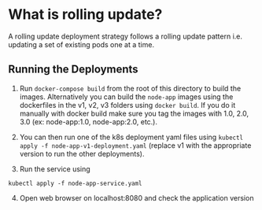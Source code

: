 # What is rolling update?

A rolling update deployment strategy follows a rolling update pattern i.e. updating a set of existing pods one at a time.

## Running the Deployments

1. Run `docker-compose build` from the root of this directory to build the images. Alternatively you can build the `node-app` images using the dockerfiles in the v1, v2, v3 folders using `docker build`. If you do it manually with docker build make sure you tag the images with 1.0, 2.0, 3.0 (ex: node-app:1.0, node-app:2.0, etc.).

2. You can then run one of the k8s deployment yaml files using `kubectl apply -f node-app-v1-deployment.yaml` (replace v1 with the appropriate version to run the other deployments).

3. Run the service using

`kubectl apply -f node-app-service.yaml`

4. Open web browser on localhost:8080 and check the application version

